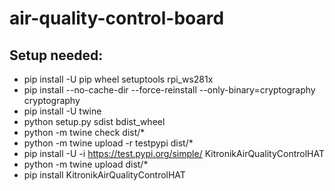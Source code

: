 # air-quality-control-board
## Setup needed:
- pip install -U pip wheel setuptools rpi_ws281x
- pip install --no-cache-dir --force-reinstall --only-binary=cryptography cryptography
- pip install -U twine
- python setup.py sdist bdist_wheel
- python -m twine check dist/*
- python -m twine upload -r testpypi dist/*
- pip install -U -i https://test.pypi.org/simple/ KitronikAirQualityControlHAT
- python -m twine upload dist/*
- pip install KitronikAirQualityControlHAT
